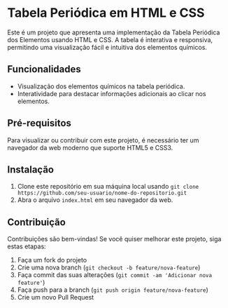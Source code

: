 # Tabela Periódica em HTML e CSS

Este é um projeto que apresenta uma implementação da Tabela Periódica dos Elementos usando HTML e CSS. A tabela é interativa e responsiva, permitindo uma visualização fácil e intuitiva dos elementos químicos.


## Funcionalidades

- Visualização dos elementos químicos na tabela periódica.
- Interatividade para destacar informações adicionais ao clicar nos elementos.

## Pré-requisitos

Para visualizar ou contribuir com este projeto, é necessário ter um navegador da web moderno que suporte HTML5 e CSS3.

## Instalação

1. Clone este repositório em sua máquina local usando `git clone https://github.com/seu-usuario/nome-do-repositorio.git`
2. Abra o arquivo `index.html` em seu navegador da web.

## Contribuição

Contribuições são bem-vindas! Se você quiser melhorar este projeto, siga estas etapas:

1. Faça um fork do projeto
2. Crie uma nova branch (`git checkout -b feature/nova-feature`)
3. Faça commit das suas alterações (`git commit -am 'Adicionar nova feature'`)
4. Faça push para a branch (`git push origin feature/nova-feature`)
5. Crie um novo Pull Request



